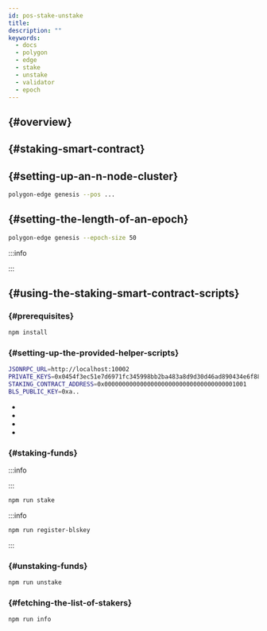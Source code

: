 ```yaml
---
id: pos-stake-unstake
title:
description: ""
keywords:
  - docs
  - polygon
  - edge
  - stake
  - unstake
  - validator
  - epoch
---
```


##  {#overview}







##  {#staking-smart-contract}





##  {#setting-up-an-n-node-cluster}







```bash
polygon-edge genesis --pos ...
```

##  {#setting-the-length-of-an-epoch}





```bash
polygon-edge genesis --epoch-size 50
```





:::info





:::

##  {#using-the-staking-smart-contract-scripts}

###  {#prerequisites}





```bash
npm install
````

###  {#setting-up-the-provided-helper-scripts}





```bash
JSONRPC_URL=http://localhost:10002
PRIVATE_KEYS=0x0454f3ec51e7d6971fc345998bb2ba483a8d9d30d46ad890434e6f88ecb97544
STAKING_CONTRACT_ADDRESS=0x0000000000000000000000000000000000001001
BLS_PUBLIC_KEY=0xa..
```



*
*
*
*

###  {#staking-funds}

:::info





:::









```bash
npm run stake
```





:::info




```bash
npm run register-blskey
```
:::

###  {#unstaking-funds}





```bash
npm run unstake
```

###  {#fetching-the-list-of-stakers}





```bash
npm run info
```

